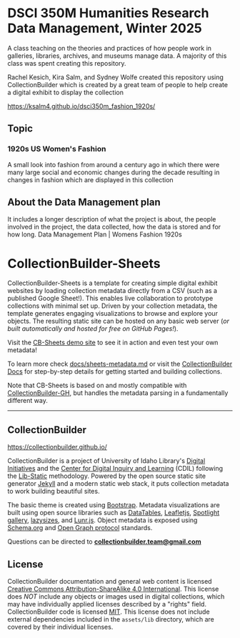 # DSCI 350M Humanities Research Data Management, Winter 2025

A class teaching on the theories and practices of how people work in galleries, libraries, archives, and museums manage data. A majority of this class was spent creating this repository.

Rachel Kesich, Kira Salm, and Sydney Wolfe created this repository using CollectionBuilder which is created by a great team of people to help create a digital exhibit to display the collection

https://ksalm4.github.io/dsci350m_fashion_1920s/

## Topic 
### 1920s US Women's Fashion
A small look into fashion from around a century ago in which there were many large social and economic changes during the decade resulting in changes in fashion which are displayed in this collection

## About the Data Management plan
It includes a longer description of what the project is about, the people involved in the project, the data collected, how the data is stored and for how long. 
Data Management Plan | Womens Fashion 1920s


# CollectionBuilder-Sheets

CollectionBuilder-Sheets is a template for creating simple digital exhibit websites by loading collection metadata directly from a CSV (such as a published Google Sheet!). 
This enables live collaboration to prototype collections with minimal set up.
Driven by your collection metadata, the template generates engaging visualizations to browse and explore your objects.
The resulting static site can be hosted on any basic web server (*or built automatically and hosted for free on GitHub Pages!*).

Visit the [CB-Sheets demo site](https://collectionbuilder.github.io/collectionbuilder-sheets/) to see it in action and even test your own metadata!

To learn more check [docs/sheets-metadata.md](docs/sheets-metadata.md) or visit the [CollectionBuilder Docs](https://collectionbuilder.github.io/cb-docs/) for step-by-step details for getting started and building collections.

Note that CB-Sheets is based on and mostly compatible with [CollectionBuilder-GH](https://github.com/CollectionBuilder/collectionbuilder-gh), but handles the metadata parsing in a fundamentally different way. 

----------

## CollectionBuilder 

<https://collectionbuilder.github.io/>

CollectionBuilder is a project of University of Idaho Library's [Digital Initiatives](https://www.lib.uidaho.edu/digital/) and the [Center for Digital Inquiry and Learning](https://cdil.lib.uidaho.edu) (CDIL) following the [Lib-Static](https://lib-static.github.io/) methodology. 
Powered by the open source static site generator [Jekyll](https://jekyllrb.com/) and a modern static web stack, it puts collection metadata to work building beautiful sites.

The basic theme is created using [Bootstrap](https://getbootstrap.com/).
Metadata visualizations are built using open source libraries such as [DataTables](https://datatables.net/), [Leafletjs](http://leafletjs.com/), [Spotlight gallery](https://github.com/nextapps-de/spotlight), [lazysizes](https://github.com/aFarkas/lazysizes), and [Lunr.js](https://lunrjs.com/).
Object metadata is exposed using [Schema.org](http://schema.org) and [Open Graph protocol](http://ogp.me/) standards.

Questions can be directed to **collectionbuilder.team@gmail.com**

## License

CollectionBuilder documentation and general web content is licensed [Creative Commons Attribution-ShareAlike 4.0 International](http://creativecommons.org/licenses/by-sa/4.0/). 
This license does *NOT* include any objects or images used in digital collections, which may have individually applied licenses described by a "rights" field.
CollectionBuilder code is licensed [MIT](https://github.com/CollectionBuilder/collectionbuilder-gh/blob/main/LICENSE). 
This license does not include external dependencies included in the `assets/lib` directory, which are covered by their individual licenses.
